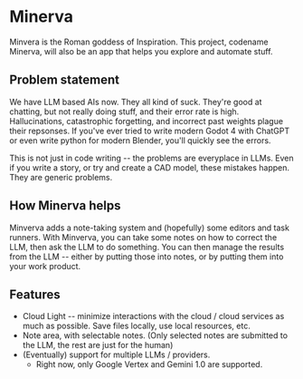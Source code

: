# Minerva #
Minvera is the Roman goddess of Inspiration.  This project, codename Minerva, will also be an app that helps you explore and automate stuff.

## Problem statement ##
We have LLM based AIs now.  They all kind of suck.  They're good at chatting, but not really doing stuff, and their error rate is high.  Hallucinations, catastrophic forgetting, and incorrect past weights plague their repsonses.  If you've ever tried to write modern Godot 4 with ChatGPT or even write python for modern Blender, you'll quickly see the errors.

This is not just in code writing -- the problems are everyplace in LLMs.  Even if you write a story, or try and create a CAD model, these mistakes happen.  They are generic problems.

## How Minerva helps ##
Minverva adds a note-taking system and (hopefully) some editors and task runners.  With Minverva, you can take some notes on how to correct the LLM, then ask the LLM to do something.  You can then manage the results from the LLM -- either by putting those into notes, or by putting them into your work product. 

## Features ##
- Cloud Light -- minimize interactions with the cloud / cloud services as much as possible.  Save files locally, use local resources, etc.
- Note area, with selectable notes.  (Only selected notes are submitted to the LLM, the rest are just for the human)
- (Eventually) support for multiple LLMs / providers.
	- Right now, only Google Vertex and Gemini 1.0 are supported.

